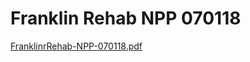# Franklin Rehab NPP 070118

[FranklinrRehab-NPP-070118.pdf](Franklin%20Rehab%20NPP%20070118%200af261085b22406197b53ee1e8db597f/FranklinrRehab-NPP-070118.pdf)